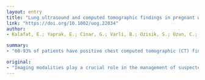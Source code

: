 ```yaml
---
layout: entry
title: "Lung ultrasound and computed tomographic findings in pregnant woman with COVID-19"
link: "https://doi.org/10.1002/uog.22034"
author:
- Kalafat, E.; Yaprak, E.; Cinar, G.; Varli, B.; Ozisik, S.; Uzun, C.; Azap, A.; Koc, A.

summary:
- "60-93% of patients have positive chest computed tomographic (CT) findings. The point-of-care lung-ultrasound examination was easy to perform and could play an important role in the triage of suspected COVID-19-infected patients. RT-PCR tests were negative for SARS-CoV-2, a finding consistent with the published literature suggesting no vertical transmission. This article is protected by copyright. All rights reserved."

original:
- "Imaging modalities play a crucial role in the management of suspected COVID-19-infected patients. Before reverse transcription polymerase chain reaction (RT-PCR) test results are positive, 60-93% of patients have positive chest computed tomographic (CT) findings consistent with COVID-19 infection. We report a case of positive lung ultrasound findings consistent with COVID-19 in a woman with an initial negative RT-PCR result. The lung ultrasound-imaging findings were present between the negative and subsequent positive RT-PCR tests and correlated with CT findings. The point-of-care lung-ultrasound examination was easy to perform and, as such, could play an important role in the triage of women with suspected COVID-19. The neonatal swabs, cord blood, and placental swab RT-PCR tests were negative for SARS-CoV-2, a finding consistent with the published literature suggesting no vertical transmission of SARS-CoV-2 in pregnant women. This article is protected by copyright. All rights reserved."
---
```


